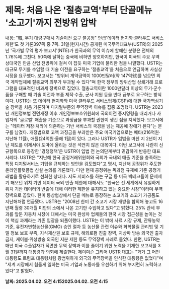 # **제목: 처음 나온 '절충교역'부터 단골메뉴 '소고기'까지 전방위 압박**

  내용: "韓, 무기 대량구매시 기술이전 요구 불공정" 언급'데이터 현지화·클라우드 서비스 제한'도 첫 거론397쪽 중 7쪽. 31일(현지시간) 공개된 미국무역대표부(USTR)의 2025년 '국가별 무역 평가 보고서'(NTE)가 한국과의 무역 이슈에 할애한 분량은 전체의 1.76%에 그친다. 50쪽에 달하는 중국에 비하면 양호하지만, 한국이 미국의 주요 무역 상대국인 만큼 산업 전방위에 걸쳐 이 잡듯 미국 기업에 불리한 점을 나열했다. USTR는 대규모 무기를 수입할 때 기술 이전을 요구하는 '절충교역'을 처음으로 언급하며 사실상 시정을 요구했다. 보고서는 "방위비 계약금액이 1000만달러(약 147억원)를 넘으면 외국 계약업체에 절충교역 의무가 부과될 수 있다"며 한국 정부의 방위산업 상쇄거래 프로그램을 대표적인 비과세 장벽으로 집었다. 절충교역이란 1000만달러 이상의 무기·군수품을 구매할 때 기술 이전과 부품 제작·수출, 군사 지원 등을 반대 급부로 요구하는 방식이다. USTR는 또 데이터 현지화와 미국 클라우드 서비스업체(CSP)에 대한 국가핵심기술 장벽을 처음 거론하며 디지털부문의 무역장벽 이슈를 집중 조명했다. USTR는 2023년 개인정보법 전면개정 이후 개인정보보호위원회에 국외이전 중지명령을 내리거나 사업자의 '글로벌' 매출을 기준으로 과징금을 부과할 권한이 생긴 점을 지적했다. 보고서에는 "데이터 저장·처리에 의존하는 기반 서비스의 국경을 넘는 제공에 장애가 된다"는 문구를 남겼다. 개정법으로 고액 과징금을 부과받은 주요 미국기업으로는 메타(216억원·지난해 11월), 애플(24억원·올해 1월)이 있다. 그러나 USTR가 입법을 마친 지 2년이 지난 제도를 이제서야 도마에 올리는 것은 석연치 않은 대목이다. 이번 보고서에 나란히 신규항목으로 등장한 '경쟁정책'은 USTR이 입법 전 논의단계부터 민감하게 반응한 대표 사례다. USTR은 "지난해 한국 공정거래위원회와 국회가 국내외 매출 기준을 충족하는 특정 디지털서비스 기업을 규제하는 방안을 검토했다"고 명시, 지난해 공정위가 주도한 온라인플랫폼법 신설 논의를 거론했다. 다만 현재 공정위는 독과점 규제에 기존 공정거래법을 활용하기로 선회한 상태다. 지도 서비스를 하는 구글 등 미국 빅테크들이 문제제기 해오던 위치 기반 데이터 국외 반출 제한에 대해서도 "한국은 전 세계에서 유일하게 위치 기반 데이터의 반출에 대해 이러한 제한을 유지하고 있는 중요한 시장"이라며  무역장벽으로 꼽았다.  한미 통상협상에서 단골 메뉴로 등장하는 소고기와 소고기 가공품도 지난해처럼 언급됐다. USTR는 "2008년 한미 간 소고기 시장 개방을 합의해 놓고도 16년째 월령 30개월 미만의 소에서 나온 고기만 수입하고 있다"고 밝혔다. 25% 관세 부과를 앞둔 자동차 시장에 대해서는 미국 완성차 업체들의 한국 시장 접근성을 높이는 것이 핵심 과제라는 기존 입장을 되풀이했다. USTR는 이 밖에 사료 시장 규제, 잔류농약 기준, 유전자변형농산물(GMO) 승인 절차 등 농산물 관련 이슈와 화학물질 관리법 및 기밀 정보 보호 부족, 지식재산권 보호 규제, 해외로펌 진출 장벽, 지상파 방송 외국인 출자 금지, 케이블·위성방송 외국인 지분 제한 등도 무역장벽 사례로 들었다. 한편, USTR는 매년 미국 수출업자가 직면한 무역 장벽과 이를 줄이기 위한 노력을 기재한 보고서를 3월 31일까지 대통령과 의회에 제출한다. 제이미슨 그리어 USTR 대표는 "과거 그 어떤 대통령도 트럼프 대통령처럼 광범위하게 외국의 무역장벽을 인식한 대통령은 없었다"며 "세계 시장에서 힘들게 일하는 미국 기업과 노동자를 우선하기 위해 부지런히 노력하고 있다"고 밝혔다.

  **날짜: 2025.04.02. 오전 4:152025.04.02. 오전 4:15**